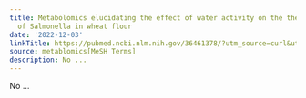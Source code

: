 ```yaml
---
title: Metabolomics elucidating the effect of water activity on the thermal resistance
  of Salmonella in wheat flour
date: '2022-12-03'
linkTitle: https://pubmed.ncbi.nlm.nih.gov/36461378/?utm_source=curl&utm_medium=rss&utm_campaign=pubmed-2&utm_content=1Zkrxt7ktlCbHBXEV3v65xxSnkSWNsJ1A6Fq3gBniKhGfIUslK&fc=20210907212339&ff=20221206201000&v=2.17.9
source: metablomics[MeSH Terms]
description: No ...
---
```

No ...